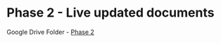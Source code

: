 # Phase 2 - Live updated documents
Google Drive Folder - [Phase 2](https://drive.google.com/open?id=1JDmFS9fgJ-lWlk25XTOcmkpK2KJLc6gq)